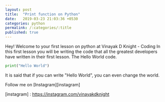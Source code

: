 ```yaml
---
layout: post
title:  "Print function on Python"
date:   2019-03-23 21:03:36 +0530
categories: python
permalink: /:categories/:title
published: true
---
```

Hey! Welcome to your first lesson on python at Vinayak D Knight - Coding
In this first lesson you will be writing the code that all the greatest developers have written in their first lesson. The Hello World code.
```python
print("Hello World")
```
It is said that if you can write "Hello World", you can even change the world.

Follow me on [Instagram][instagram]

[instagram] : https://instagram.com/vinayakdknight
